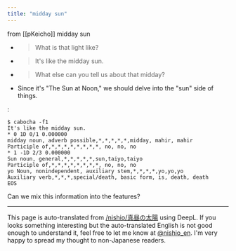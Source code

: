 ```yaml
---
title: "midday sun"
---
```


from [[pKeicho]]
midday sun
- > What is that light like?
- > It's like the midday sun.
- > What else can you tell us about that midday?
- Since it's "The Sun at Noon," we should delve into the "sun" side of things.

:

```
$ cabocha -f1
It's like the midday sun.
* 0 1D 0/1 0.000000
midday noun, adverb possible,*,*,*,*,*,midday, mahir, mahir
Participle of,*,*,*,*,*,*,*,*, no, no, no
* 1 -1D 2/3 0.000000
Sun noun, general,*,*,*,*,*,sun,taiyo,taiyo
Participle of,*,*,*,*,*,*,*,*, no, no, no
yo Noun, nonindependent, auxiliary stem,*,*,*,*,yo,yo,yo
Auxiliary verb,*,*,*,special/death, basic form, is, death, death
EOS
```


Can we mix this information into the features?

---
This page is auto-translated from [/nishio/真昼の太陽](https://scrapbox.io/nishio/真昼の太陽) using DeepL. If you looks something interesting but the auto-translated English is not good enough to understand it, feel free to let me know at [@nishio_en](https://twitter.com/nishio_en). I'm very happy to spread my thought to non-Japanese readers.